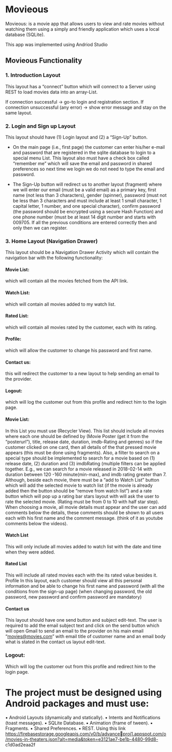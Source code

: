 # Movieous
Movieous: is a movie app that allows users to view and rate movies without watching them using a simply and friendly application which uses a local database (SQLite).

This app was implemented using Andriod Studio

## Movieous Functionality

### 1. Introduction Layout
This layout has a “connect” button which will connect to a Server using REST to load movies data
into an array-List.

If connection successful → go-to login and registration section. 
If connection unsuccessful (any error) → show error message and stay on the same layout. 

### 2. Login and Sign up  Layout

This layout should have (1) Login layout and (2) a “Sign-Up” button.
- On the main page (i.e., first page) the customer can enter his/her e-mail and password that are 
registered in the sqlite database to login to a special menu List. This layout also must have a check 
box called “remember me” which will save the email and password in shared preferences so next 
time we login we do not need to type the email and password.

- The Sign-Up button will redirect us to another layout (fragment) where we will enter our email 
(must be a valid email) as a primary key, first name (not less than 3 characters), gender (spinner), 
password (must not be less than 3 characters and must include at least 1 small character, 1 capital 
letter, 1 number, and one special character), confirm password (the password should be encrypted 
using a secure Hash Function) and one phone number (must be at least 14 digit number and starts 
with 009705. If all the previous conditions are entered correctly then and only then we can register.

### 3. Home Layout (Navigation Drawer)
This layout should be a Navigation Drawer Activity which will contain the navigation bar with the 
following functionality:
#### Movie List: 
which will contain all the movies fetched from the API link. 
#### Watch List: 
which will contain all movies added to my watch list. 
#### Rated List: 
which will contain all movies rated by the customer, each with its rating. 
#### Profile: 
which will allow the customer to change his password and first name.
#### Contact us: 
this will redirect the customer to a new layout to help sending an email to the provider.
#### Logout: 
which will log the customer out from this profile and redirect him to the login page. 
#### Movie List: 
In this List you must use (Recycler View). This list should include all movies where each one should 
be defined by (Movie Poster (get it from the “posterurl”), title, release date, duration, imdb-Rating and 
genres) so if the customer clicked on one card, then all details of the that pressed movie appears (this must 
be done using fragments). Also, a filter to search on a special type should be implemented to search for a 
movie based on (1) release date, (2) duration and (3) imdbRating (multiple filters can be applied together. 
E.g., we can search for a movie released in 2018-02-14 with duration between 120 -160 minute(min-max), 
and imdb rating greater than 7.
Although, beside each movie, there must be a “add to Watch List” button which will add the
selected movie to watch list (if the movie is already added then the button should be “remove from watch 
list”) and a rate button which will pop up a rating bar stars layout with will ask the user to rate the selected 
movie. (Rating must be from 0 to 10 with half star step).
When choosing a movie, all movie details must appear and the user can add comments below the 
details, these comments should be shown to all users each with his first name and the comment message. 
(think of it as youtube comments below the videos).
#### Watch List 
This will only include all movies added to watch list with the date and time when they were added.
#### Rated List 
This will include all rated movies each with the its rated value besides it.
Profile 
In this layout, each customer should view all this personal information and be able to change his first 
name and password (with all the conditions from the sign-up page) (when changing password, the old 
password, new password and confirm password are mandatory)
#### Contact us 
This layout should have one send button and subject edit-text. The user is required to add the email 
subject text and click on the send button which will open Gmail to send an email to the provider on his 
main email “movies@movies.com” with email title of customer name and an email body what is stated in 
the contact us layout edit-text.
### Logout: 
Which will log the customer out from this profile and redirect him to the login page.

# The project must be designed using Android packages and must use:
▪ Android Layouts (dynamically and statically). 
▪ Intents and Notifications (toast messages). 
▪ SQLite Database. 
▪ Animation (frame of tween). 
▪ Fragments. 
▪ Shared Preferences. 
▪ REST. Using this link https://firebasestorage.googleapis.com/v0/b/advanceproj1.appspot.com/o/movies-in-theaters.json?alt=media&token=e3121ae7-be1b-4480-99d8-
c1d0ad2eaa2f

